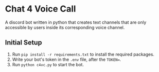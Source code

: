 # Chat 4 Voice Call

A discord bot written in python that creates text channels that are only accessible by users inside its corresponding voice channel.

## Initial Setup

1. Run `pip install -r requirements.txt` to install the required packages.
2. Write your bot's token in the `.env` file, after the `TOKEN=`.
3. Run `python c4vc.py` to start the bot.
